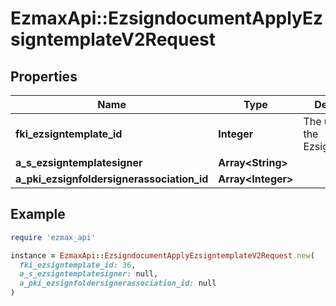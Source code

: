 # EzmaxApi::EzsigndocumentApplyEzsigntemplateV2Request

## Properties

| Name | Type | Description | Notes |
| ---- | ---- | ----------- | ----- |
| **fki_ezsigntemplate_id** | **Integer** | The unique ID of the Ezsigndocument |  |
| **a_s_ezsigntemplatesigner** | **Array&lt;String&gt;** |  |  |
| **a_pki_ezsignfoldersignerassociation_id** | **Array&lt;Integer&gt;** |  |  |

## Example

```ruby
require 'ezmax_api'

instance = EzmaxApi::EzsigndocumentApplyEzsigntemplateV2Request.new(
  fki_ezsigntemplate_id: 36,
  a_s_ezsigntemplatesigner: null,
  a_pki_ezsignfoldersignerassociation_id: null
)
```

